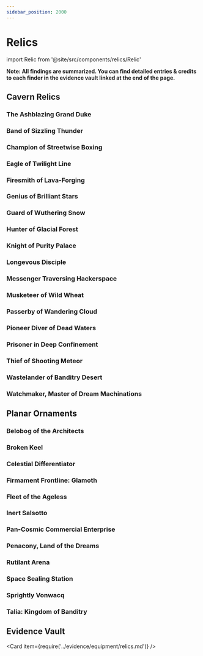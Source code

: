 ```yaml
---
sidebar_position: 2000
---
```


# Relics

import Relic from '@site/src/components/relics/Relic'

**Note: All findings are summarized. You can find detailed entries & credits to each finder in the evidence vault linked at the end of the page.**

## Cavern Relics

### The Ashblazing Grand Duke

<Relic relic="The Ashblazing Grand Duke" />

### Band of Sizzling Thunder

<Relic relic="Band of Sizzling Thunder" />

### Champion of Streetwise Boxing

<Relic relic="Champion of Streetwise Boxing" />

### Eagle of Twilight Line

<Relic relic="Eagle of Twilight Line" />

### Firesmith of Lava-Forging

<Relic relic="Firesmith of Lava-Forging" />

### Genius of Brilliant Stars

<Relic relic="Genius of Brilliant Stars" />

### Guard of Wuthering Snow

<Relic relic="Guard of Wuthering Snow" />

### Hunter of Glacial Forest

<Relic relic="Hunter of Glacial Forest" />

### Knight of Purity Palace

<Relic relic="Knight of Purity Palace" />

### Longevous Disciple

<Relic relic="Longevous Disciple" />

### Messenger Traversing Hackerspace

<Relic relic="Messenger Traversing Hackerspace" />

### Musketeer of Wild Wheat

<Relic relic="Musketeer of Wild Wheat" />

### Passerby of Wandering Cloud

<Relic relic="Passerby of Wandering Cloud" />

### Pioneer Diver of Dead Waters

<Relic relic="Pioneer Diver of Dead Waters" />

### Prisoner in Deep Confinement

<Relic relic="Prisoner in Deep Confinement" />

### Thief of Shooting Meteor

<Relic relic="Thief of Shooting Meteor" />

### Wastelander of Banditry Desert

<Relic relic="Wastelander of Banditry Desert" />

### Watchmaker, Master of Dream Machinations

<Relic relic="Watchmaker, Master of Dream Machinations" />

## Planar Ornaments

### Belobog of the Architects

<Relic relic="Belobog of the Architects" />

### Broken Keel

<Relic relic="Broken Keel" />

### Celestial Differentiator

<Relic relic="Celestial Differentiator" />

### Firmament Frontline: Glamoth

<Relic relic="Firmament Frontline: Glamoth" />

### Fleet of the Ageless

<Relic relic="Fleet of the Ageless" />

### Inert Salsotto

<Relic relic="Inert Salsotto" />

### Pan-Cosmic Commercial Enterprise

<Relic relic="Pan-Cosmic Commercial Enterprise" />

### Penacony, Land of the Dreams

<Relic relic="Penacony, Land of the Dreams" />

### Rutilant Arena

<Relic relic="Rutilant Arena" />

### Space Sealing Station

<Relic relic="Space Sealing Station" />

### Sprightly Vonwacq

<Relic relic="Sprightly Vonwacq" />

### Talia: Kingdom of Banditry

<Relic relic="Talia: Kingdom of Banditry" />

## Evidence Vault

<Card item={require('../evidence/equipment/relics.md')} />